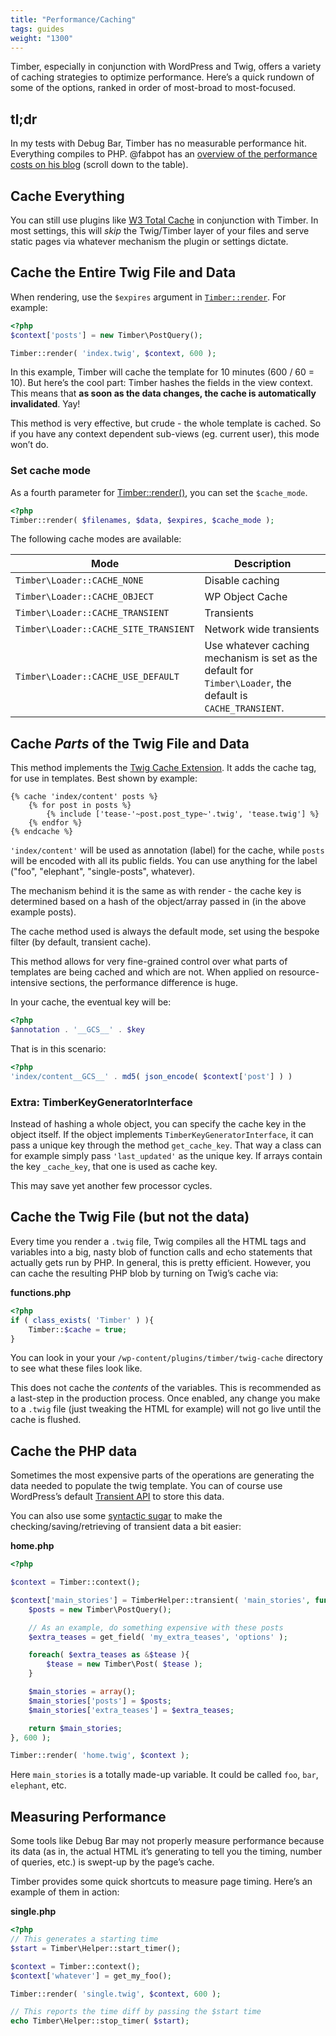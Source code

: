 ```yaml
---
title: "Performance/Caching"
tags: guides
weight: "1300"
---
```


Timber, especially in conjunction with WordPress and Twig, offers a variety of caching strategies to optimize performance. Here’s a quick rundown of some of the options, ranked in order of most-broad to most-focused.

## tl;dr

In my tests with Debug Bar, Timber has no measurable performance hit. Everything compiles to PHP. @fabpot has an [overview of the performance costs on his blog](http://fabien.potencier.org/article/34/templating-engines-in-php) (scroll down to the table).


## Cache Everything

You can still use plugins like [W3 Total Cache](https://wordpress.org/plugins/w3-total-cache/) in conjunction with Timber. In most settings, this will _skip_ the Twig/Timber layer of your files and serve static pages via whatever mechanism the plugin or settings dictate.

## Cache the Entire Twig File and Data

When rendering, use the `$expires` argument in [`Timber::render`](https://timber.github.io/docs/reference/timber/#render). For example:

```php
<?php
$context['posts'] = new Timber\PostQuery();

Timber::render( 'index.twig', $context, 600 );
```

In this example, Timber will cache the template for 10 minutes (600 / 60 = 10). But here’s the cool part: Timber hashes the fields in the view context. This means that **as soon as the data changes, the cache is automatically invalidated**. Yay!

This method is very effective, but crude - the whole template is cached. So if you have any context dependent sub-views (eg. current user), this mode won’t do.

### Set cache mode

As a fourth parameter for [Timber::render()](https://timber.github.io/docs/reference/timber/#render), you can set the `$cache_mode`.

```php
<?php
Timber::render( $filenames, $data, $expires, $cache_mode );
```

The following cache modes are available:

| Mode | Description |
| --- | --- |
| `Timber\Loader::CACHE_NONE` | Disable caching |
| `Timber\Loader::CACHE_OBJECT` | WP Object Cache |
| `Timber\Loader::CACHE_TRANSIENT` | Transients |
| `Timber\Loader::CACHE_SITE_TRANSIENT` | Network wide transients |
| `Timber\Loader::CACHE_USE_DEFAULT` | Use whatever caching mechanism is set as the default for `Timber\Loader`, the default is `CACHE_TRANSIENT`. |

## Cache _Parts_ of the Twig File and Data

This method implements the [Twig Cache Extension](https://github.com/asm89/twig-cache-extension). It adds the cache tag, for use in templates. Best shown by example:

```twig
{% cache 'index/content' posts %}
    {% for post in posts %}
        {% include ['tease-'~post.post_type~'.twig', 'tease.twig'] %}
    {% endfor %}
{% endcache %}
```

`'index/content'` will be used as annotation (label) for the cache, while `posts` will be encoded with all its public fields. You can use anything for the label ("foo", "elephant", "single-posts", whatever).

The mechanism behind it is the same as with render - the cache key is determined based on a hash of the object/array passed in (in the above example posts).

The cache method used is always the default mode, set using the bespoke filter (by default, transient cache).

This method allows for very fine-grained control over what parts of templates are being cached and which are not. When applied on resource-intensive sections, the performance difference is huge.

In your cache, the eventual key will be:

```php
<?php
$annotation . '__GCS__' . $key
```

That is in this scenario:

```php
<?php
'index/content__GCS__' . md5( json_encode( $context['post'] ) )
```

### Extra: TimberKeyGeneratorInterface

Instead of hashing a whole object, you can specify the cache key in the object itself. If the object implements `TimberKeyGeneratorInterface`, it can pass a unique key through the method `get_cache_key`. That way a class can for example simply pass `'last_updated'` as the unique key.
If arrays contain the key `_cache_key`, that one is used as cache key.

This may save yet another few processor cycles.

## Cache the Twig File (but not the data)

Every time you render a `.twig` file, Twig compiles all the HTML tags and variables into a big, nasty blob of function calls and echo statements that actually gets run by PHP. In general, this is pretty efficient. However, you can cache the resulting PHP blob by turning on Twig’s cache via:

**functions.php**

```php
<?php
if ( class_exists( 'Timber' ) ){
	Timber::$cache = true;
}
```

You can look in your your `/wp-content/plugins/timber/twig-cache` directory to see what these files look like.

This does not cache the _contents_ of the variables. This is recommended as a last-step in the production process. Once enabled, any change you make to a `.twig` file (just tweaking the HTML for example) will not go live until the cache is flushed.

## Cache the PHP data

Sometimes the most expensive parts of the operations are generating the data needed to populate the twig template. You can of course use WordPress’s default [Transient API](http://codex.wordpress.org/Transients_API) to store this data.

You can also use some [syntactic sugar](http://en.wikipedia.org/wiki/Syntactic_sugar) to make the checking/saving/retrieving of transient data a bit easier:

**home.php**

```php
<?php

$context = Timber::context();

$context['main_stories'] = TimberHelper::transient( 'main_stories', function(){
    $posts = new Timber\PostQuery();

    // As an example, do something expensive with these posts
    $extra_teases = get_field( 'my_extra_teases', 'options' );

    foreach( $extra_teases as &$tease ){
        $tease = new Timber\Post( $tease );
    }

    $main_stories = array();
    $main_stories['posts'] = $posts;
    $main_stories['extra_teases'] = $extra_teases;

    return $main_stories;
}, 600 );

Timber::render( 'home.twig', $context );
```

Here `main_stories` is a totally made-up variable. It could be called `foo`, `bar`, `elephant`, etc.

## Measuring Performance

Some tools like Debug Bar may not properly measure performance because its data (as in, the actual HTML it’s generating to tell you the timing, number of queries, etc.) is swept-up by the page’s cache.

Timber provides some quick shortcuts to measure page timing. Here’s an example of them in action:

**single.php**

```php
<?php
// This generates a starting time
$start = Timber\Helper::start_timer();

$context = Timber::context();
$context['whatever'] = get_my_foo();

Timber::render( 'single.twig', $context, 600 );

// This reports the time diff by passing the $start time
echo Timber\Helper::stop_timer( $start);
```
